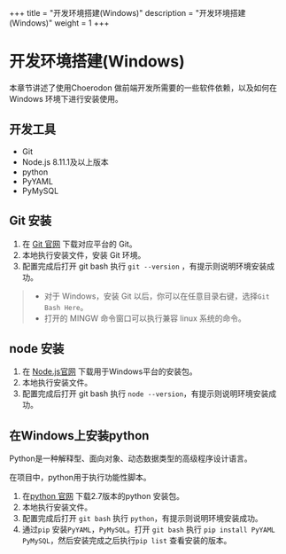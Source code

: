 +++
title = "开发环境搭建(Windows)"
description = "开发环境搭建(Windows)"
weight = 1
+++

# 开发环境搭建(Windows)

本章节讲述了使用Choerodon 做前端开发所需要的一些软件依赖，以及如何在Windows 环境下进行安装使用。

## 开发工具

- Git
- Node.js 8.11.1及以上版本
- python
- PyYAML
- PyMySQL

## Git 安装

1. 在 [Git 官网](https://git-scm.com/download/) 下载对应平台的 Git。
2. 本地执行安装文件，安装 Git 环境。
3. 配置完成后打开 git bash 执行 `git --version` ，有提示则说明环境安装成功。

> - 对于 Windows，安装 Git 以后，你可以在任意目录右键，选择`Git Bash Here`。
> - 打开的 MINGW 命令窗口可以执行兼容 linux 系统的命令。

## node 安装

1. 在 [Node.js官网](https://nodejs.org/en/download/) 下载用于Windows平台的安装包。
2. 本地执行安装文件。
3. 配置完成后打开 git bash 执行 `node --version`，有提示则说明环境安装成功。

## 在Windows上安装python

Python是一种解释型、面向对象、动态数据类型的高级程序设计语言。

在项目中，python用于执行功能性脚本。

1. 在[python 官网](https://www.python.org/downloads/release/python-2712/) 下载2.7版本的python 安装包。
2. 本地执行安装文件。
3. 配置完成后打开 `git bash` 执行 `python`，有提示则说明环境安装成功。
4. 通过`pip` 安装`PyYAML`，`PyMySQL`。打开 `git bash` 执行 `pip install PyYAML PyMySQL`，然后安装完成之后执行`pip list` 查看安装的版本。